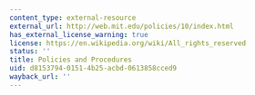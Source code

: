```yaml
---
content_type: external-resource
external_url: http://web.mit.edu/policies/10/index.html
has_external_license_warning: true
license: https://en.wikipedia.org/wiki/All_rights_reserved
status: ''
title: Policies and Procedures
uid: d8153794-0151-4b25-acbd-0613858cced9
wayback_url: ''
---
```

